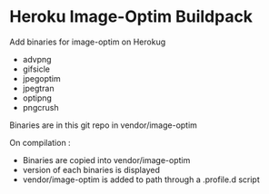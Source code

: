 # Heroku Image-Optim Buildpack

Add binaries for image-optim on Herokug

- advpng
- gifsicle
- jpegoptim
- jpegtran
- optipng
- pngcrush

Binaries are in this git repo in vendor/image-optim

On compilation :

- Binaries are copied into vendor/image-optim
- version of each binaries is displayed
- vendor/image-optim is added to path through a .profile.d script
